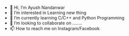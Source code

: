- 👋 Hi, I’m Ayush Nandanwar
- 👀 I’m interested in Learning new thing
- 🌱 I’m currently learning C/C++ and Python Programming
- 💞️ I’m looking to collaborate on ........
- 📫 How to reach me on Instagram/Facebook


<!---
ayush-003/ayush-003 is a ✨ special ✨ repository because its `README.md` (this file) appears on your GitHub profile.
You can click the Preview link to take a look at your changes.
--->
